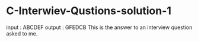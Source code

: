 # C-Interwiev-Qustions-solution-1
input : ABCDEF   output : GFEDCB
This is the answer to an interview question asked to me.
